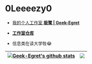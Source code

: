# <b>0Leeeezy0</b>
- [我的个人工作室 <b>极鹭 | Geek-Egret</b>](http://geek-egret.top)

- [<b>工作室仓库</b>](https://github.com/0Leeeezy0)

- 信息类在读大学牲😂

| <a href="https://github.com/anuraghazra/github-readme-stats"><img align="center" src="https://github-readme-stats.vercel.app/api?username=0Leeeezy0&theme=onedark&text_color=b4b3b8&title_color=0b88bb&locale=cn&show_icons=true" alt="Geek-Egret's github stats" /></a> | <a href="https://github.com/anuraghazra/github-readme-stats"><img align="center" src="https://github-readme-stats.vercel.app/api/top-langs/?username=0Leeeezy0&layout=compact&text_color=b4b3b8&bg_color=282c34&title_color=0b88bb&locale=cn" /></a> |
| ------------- | ------------- |